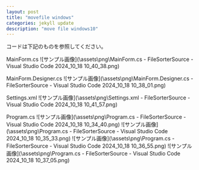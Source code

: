 ```yaml
---
layout: post
title: "movefile windows"
categories: jekyll update
description: "move file windows10"
---
```


コードは下記のものを参照してください。

MainForm.cs
![サンプル画像](\assets\png\MainForm.cs - FileSorterSource - Visual Studio Code 2024_10_18 10_40_38.png)

MainForm.Designer.cs
![サンプル画像](\assets\png\MainForm.Designer.cs - FileSorterSource - Visual Studio Code 2024_10_18 10_38_01.png)

Settings.xml
![サンプル画像](\assets\png\Settings.xml - FileSorterSource - Visual Studio Code 2024_10_18 10_41_57.png)

Program.cs
![サンプル画像](\assets\png\Program.cs - FileSorterSource - Visual Studio Code 2024_10_18 10_34_40.png)
![サンプル画像](\assets\png\Program.cs - FileSorterSource - Visual Studio Code 2024_10_18 10_35_33.png)
![サンプル画像](\assets\png\Program.cs - FileSorterSource - Visual Studio Code 2024_10_18 10_36_55.png)
![サンプル画像](\assets\png\Program.cs - FileSorterSource - Visual Studio Code 2024_10_18 10_37_05.png)